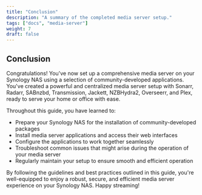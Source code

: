 ```yaml
---
title: "Conclusion"
description: "A summary of the completed media server setup."
tags: ["docs", "media-server"]
weight: 7
draft: false
---
```


## Conclusion

Congratulations! You've now set up a comprehensive media server on your Synology NAS using a selection of community-developed applications. You've created a powerful and centralized media server setup with Sonarr, Radarr, SABnzbd, Transmission, Jackett, NZBHydra2, Overseerr, and Plex, ready to serve your home or office with ease.

Throughout this guide, you have learned to:

* Prepare your Synology NAS for the installation of community-developed packages
* Install media server applications and access their web interfaces
* Configure the applications to work together seamlessly
* Troubleshoot common issues that might arise during the operation of your media server
* Regularly maintain your setup to ensure smooth and efficient operation

By following the guidelines and best practices outlined in this guide, you're well-equipped to enjoy a robust, secure, and efficient media server experience on your Synology NAS. Happy streaming!

